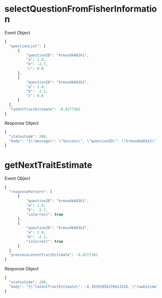# selectQuestionFromFisherInformation

Event Object 

```typescript
{
  "questionList": [
      {
          "questionID": "krmsodkA01k1",
          "a": 1.0,
          "b": -2.7,
          "c": 0.0
      },
      {
          "questionID": "krmsodkA01k2",
          "a": 1.0,
          "b": -2.2,
          "c": 0.0
      }
  ],
  "latentTraitEstimate": -0.8277102
}
```

Response Object

```typescript
{
  "statusCode": 200,
  "body": "{\"message\": \"Success\", \"questionID\": \"krmsodkA01k2\", \"itemIndex\": 1, \"maxFisherInformation\": 0.23297564953321948}"
}
```

# getNextTraitEstimate

Event Object 

```typescript
{
  "responsePattern": [
      {
          "questionID": "krmsodkA01k1",
          "a": 1.0,
          "b": -2.7,
          "isCorrect": true
      },
      {
          "questionID": "krmsodkA01k2",
          "a": 1.0,
          "b": -2.2,
          "isCorrect": true
      }
  ],
  "previousLatentTraitEstimate": -0.8277102
}
```

Response Object
```typescript
{
  "statusCode": 200,
  "body": "{\"latentTraitEstimate\": -0.19291856376613326, \"rawEstimate\": -0.19291856376613326, \"isClipped\": false, \"standardError\": 1.7063290849489152, \"noIter\": 1, \"isConverged\": false, \"isEnd\": false}"
}
```